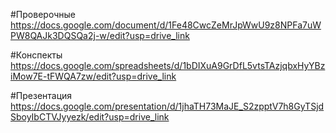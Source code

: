 #Проверочные
https://docs.google.com/document/d/1Fe48CwcZeMrJpWwU9z8NPFa7uWPW8QAJk3DQSQa2j-w/edit?usp=drive_link

#Конспекты
https://docs.google.com/spreadsheets/d/1bDIXuA9GrDfL5vtsTAzjqbxHyYBziMow7E-tFWQA7zw/edit?usp=drive_link

#Презентация
https://docs.google.com/presentation/d/1jhaTH73MaJE_S2zpptV7h8GyTSjdSboyIbCTVJyyezk/edit?usp=drive_link
